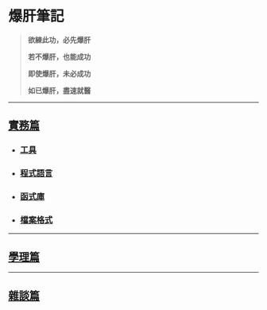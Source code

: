 # 爆肝筆記
> **欲練此功，必先爆肝** 
> 
> **若不爆肝，也能成功**
> 
> **即使爆肝，未必成功**
>
> **如已爆肝，盡速就醫**

---

## [實務篇](./practice/)

* ### [工具](./practice/tool/)
* ### [程式語言](./practice/programming_language/)
* ### [函式庫](./practice/library/)
* ### [檔案格式](./practice/file_format/)

---

## [學理篇](./theory/)

---

## [雜談篇](./other/)
